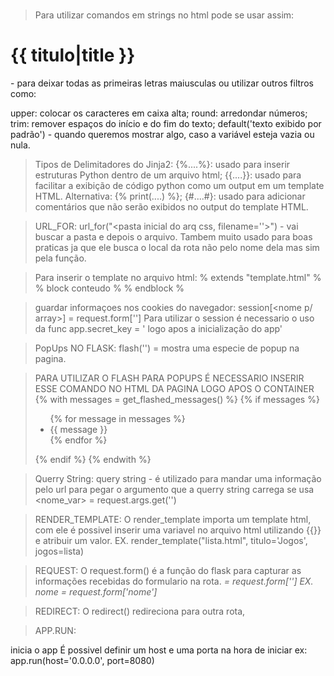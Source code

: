 # <!-- Utiliza o {% for <codigo> %} -->
# <!-- {% endfor %} para fechar o comando -->

> Para utilizar comandos em strings no html pode se usar assim:

<h1>{{  titulo|title  }}</h1> - para deixar todas as primeiras letras maiusculas ou utilizar outros filtros como:

upper: colocar os caracteres em caixa alta;
round: arredondar números;
trim: remover espaços do início e do fim do texto;
default('texto exibido por padrão') - quando queremos mostrar algo, caso a variável esteja vazia ou nula.

> Tipos de Delimitadores do Jinja2:
{%....%}: usado para inserir estruturas Python dentro de um arquivo html;
{{....}}: usado para facilitar a exibição de código python como um output em um template HTML. Alternativa: {% print(....) %};
{#....#}: usado para adicionar comentários que não serão exibidos no output do template HTML.

> URL_FOR:
url_for("<pasta inicial do arq css, filename='<o arquivo a ser encontrado>'>") - vai buscar a pasta e depois o arquivo.
Tambem muito usado para boas praticas ja que ele busca o local da rota não pelo nome dela mas sim pela função.

> Para inserir o template no arquivo html:
% extends "template.html" %
% block conteudo %
    <CODIGO HTML>
% endblock %

> guardar informaçoes nos cookies do navegador:
session[<nome p/ array>] = request.form['<alguma que do html>']
Para utilizar o session é necessario o uso da func app.secret_key = '<name of the key> logo apos a inicialização do app'

> PopUps NO FLASK:
flash('<menssagem>') = mostra uma especie de popup na pagina.

> PARA UTILIZAR O FLASH PARA POPUPS É NECESSARIO INSERIR ESSE COMANDO NO HTML DA PAGINA LOGO APOS O CONTAINER
{% with messages = get_flashed_messages() %}
    {% if messages %} 
        <ul id="messages" class="list-unstyled">
        {% for message in messages %}
            <li class="alert alert-success">{{ message }}</li>
        {% endfor %}
        </ul>
    {% endif %}
{% endwith %}

> Querry String:
query string - é utilizado para mandar uma informação pelo url
para pegar o argumento que a querry string carrega se usa <nome_var> = request.args.get('<nome da QuerryString>')

> RENDER_TEMPLATE:
O render_template importa um template html, com ele é possivel inserir uma variavel no arquivo html utilizando {{<variavel>}} e atribuir um valor.
EX. render_template("lista.html", titulo='Jogos', jogos=lista)

> REQUEST:
O request.form() é a função do flask para capturar as informações recebidas do formulario na rota.
<var> = request.form['<key do formulario>']
EX. nome = request.form['nome']

> REDIRECT:
O redirect(<rota>) redireciona para outra rota,

> APP.RUN:

inicia o app
É possivel definir um host e uma porta na hora de iniciar
ex: app.run(host='0.0.0.0', port=8080)